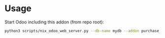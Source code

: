 # Usage

Start Odoo including this addon (from repo root):

```bash
python3 scripts/nix_odoo_web_server.py --db-name mydb --addon purchase_blanket_order
```
